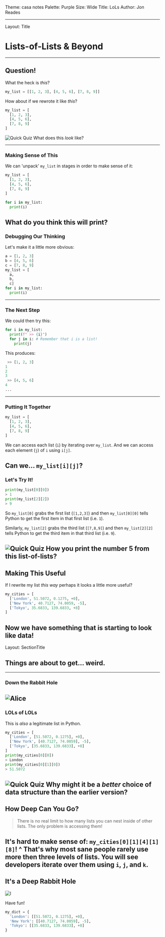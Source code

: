 Theme: casa notes
Palette: Purple
Size: Wide
Title: LoLs
Author: Jon Reades

---
Layout: Title
# Lists-of-Lists & Beyond
---
## Question!

What the heck is *this*?
```python
my_list = [[1, 2, 3], [4, 5, 6], [7, 8, 9]]
```
How about if we rewrote it like *this*?
```python
my_list = [
  [1, 2, 3], 
  [4, 5, 6], 
  [7, 8, 9]
]
```

![Quick Quiz](mi_question_answer)  What does this *look* like?

---
### Making Sense of This

We can 'unpack' `my_list` in stages in order to make sense of it:

```python
my_list = [
  [1, 2, 3], 
  [4, 5, 6], 
  [7, 8, 9]
]

for i in my_list:
  print(i)
```

What do you **think** this will print?
---
### Debugging Our Thinking

Let's make it a little more obvious:
```python
a = [1, 2, 3]
b = [4, 5, 6]
c = [7, 8, 9]
my_list = [
  a, 
  b, 
  c]
for i in my_list:
  print(i)
```

---
### The Next Step
We could then try this:
```python
for i in my_list:
  print(f" >> {i}")
  for j in i: # Remember that i is a list!
    print(j)
```
This produces:
```python
 >> [1, 2, 3]
1
2
3
 >> [4, 5, 6]
4
...
```
---
### Putting It Together

```python
my_list = [
  [1, 2, 3], 
  [4, 5, 6], 
  [7, 8, 9]
]
```
We can access each list (`i`) by iterating over `my_list`. And we can access each element (`j`) of `i` using `i[j]`. 

**Can we... `my_list[i][j]`?**
---
### Let's Try It!
```python
print(my_list[0][0])
> 1
print(my_list[2][2])
> 9
```
So `my_list[0]` grabs the first list (`[1,2,3]`) and then `my_list[0][0]` tells Python to get the first item in that first list (i.e. `1`).

Similarly, `my_list[2]` grabs the third list (`[7,8,9]`) and then `my_list[2][2]` tells Python to get the third item in that third list (i.e. `9`).

![Quick Quiz](mi_question_answer)  How you print the number 5 from this **list-of-lists**?
---
## Making This Useful

If I rewrite my list *this way* perhaps it looks a little more useful?
```python
my_cities = [
  ['London', 51.5072, 0.1275, +0], 
  ['New York', 40.7127, 74.0059, -5], 
  ['Tokyo', 35.6833, 139.6833, +8]
]
```
Now we have something that is starting to look like **data**!
---
Layout: SectionTitle
## Things are about to get... weird.
---
### Down the Rabbit Hole
![Alice](img/Alice.png)
---
### LOLs of LOLs

This is *also* a legitimate list in Python. 
```python
my_cities = [
  ['London', [51.5072, 0.1275], +0], 
  ['New York', [40.7127, 74.0059], -5], 
  ['Tokyo', [35.6833, 139.6833], +8]
]
print(my_cities[0][0])
> London
print(my_cities[0][1][0])
> 51.5072
```
![Quick Quiz](mi_question_answer)  Why might it be a *better* choice of **data structure** than the earlier version?
---
## How Deep Can You Go?

> There is no real limit to how many lists you can nest inside of other lists. The only problem is accessing them!

It's **hard** to make sense of: `my_cities[0][1][4][1][8]`!
^ That's why most sane people rarely use more then three levels of lists. You will see developers iterate over them using `i`, `j`, and `k`.
---
## It's a Deep Rabbit Hole

![l](mi_outlet)

Have fun!
```python
my_dict = {
  'London': [[51.5072, 0.1275], +0], 
  'New York': [[40.7127, 74.0059], -5], 
  'Tokyo': [[35.6833, 139.6833], +8]
}
```
